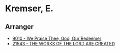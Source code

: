# Kremser, E.

## Arranger

- [9010 - We Praise Thee, God, Our Redeemer](/hymns/9010.md)
- [21543 - THE WORKS OF THE LORD ARE CREATED](/hymns/21543.md)

